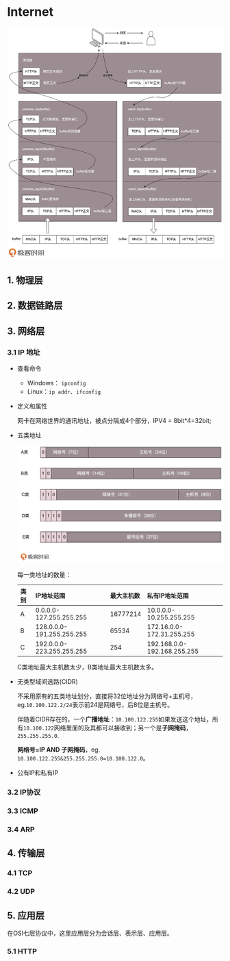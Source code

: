 # Internet

![层次化网络协议示意图](img/http_2_mac.jpg)

## 1. 物理层

## 2. 数据链路层

## 3. 网络层

### 3.1 IP 地址

+ 查看命令
  + Windows： `ipconfig`
  + Linux：`ip addr`、`ifconfig`

+ 定义和属性

  网卡在网络世界的通讯地址，被点分隔成4个部分，IPV4 = 8bit*4=32bit;

+ 五类地址

  ![五类地址](img/5_class_ip.jpg)

  每一类地址的数量：

  | 类别 | IP地址范围                | 最大主机数 | 私有IP地址范围              |
  | ---- | ------------------------- | ---------- | --------------------------- |
  | A    | 0.0.0.0-127.255.255.255   | 16777214   | 10.0.0.0-10.255.255.255     |
  | B    | 128.0.0.0-191.255.255.255 | 65534      | 172.16.0.0-172.31.255.255   |
  | C    | 192.0.0.0-223.255.255.255 | 254        | 192.168.0.0-192.168.255.255 |

  C类地址最大主机数太少，B类地址最大主机数太多。

+ 无类型域间选路(CIDR)

  不采用原有的五类地址划分，直接将32位地址分为网络号+主机号，eg.`10.100.122.2/24`表示前24是网络号，后8位是主机号。

  伴随着CIDR存在的，一个**广播地址**：`10.100.122.255`如果发送这个地址，所有`10.100.122`网络里面的及其都可以接收到；另一个是**子网掩码**，`255.255.255.0`.

  **网络号=IP AND 子网掩码**，eg. `10.100.122.255&255.255.255.0=10.100.122.0`。

+ 公有IP和私有IP

  

### 3.2 IP协议



### 3.3 ICMP



### 3.4 ARP



## 4. 传输层

### 4.1 TCP



### 4.2 UDP



## 5. 应用层

在OSI七层协议中，这里应用层分为会话层、表示层、应用层。

### 5.1 HTTP

